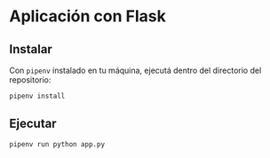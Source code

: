 # Aplicación con Flask

## Instalar

Con `pipenv` instalado en tu máquina, ejecutá dentro del directorio del
repositorio:

```bash
pipenv install
```

## Ejecutar

```bash
pipenv run python app.py
```

